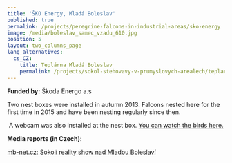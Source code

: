 ```yaml
---
title: 'ŠKO Energy, Mladá Boleslav'
published: true
permalink: /projects/peregrine-falcons-in-industrial-areas/sko-energy
image: /media/boleslav_samec_vzadu_610.jpg
position: 5
layout: two_columns_page
lang_alternatives:
  cs_CZ:
    title: Teplárna Mladá Boleslav
    permalink: /projects/sokol-stehovavy-v-prumyslovych-arealech/teplarna-boleslav
---
```

**Funded by:** Škoda Energo a.s

Two nest boxes were installed in autumn 2013. Falcons nested here for the first time in 2015 and have been nesting regularly since then.

 A webcam was also installed at the nest box. [You can watch the birds here.](https://www.sko-energo.cz/cs/sokoli/)

**Media reports (in Czech):**

[mb-net.cz: Sokolí reality show nad Mladou Boleslaví](mb-net.cz/sokoli-reality-show-nad-mladou-boleslavi/d-49872)

